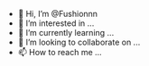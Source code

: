 - 👋 Hi, I’m @Fushionnn
- 👀 I’m interested in ...
- 🌱 I’m currently learning ...
- 💞️ I’m looking to collaborate on ...
- 📫 How to reach me ...

<!---
Fushionnn/Fushionnn is a ✨ special ✨ repository because its `README.md` (this file) appears on your GitHub profile.
You can click the Preview link to take a look at your changes.
--->
